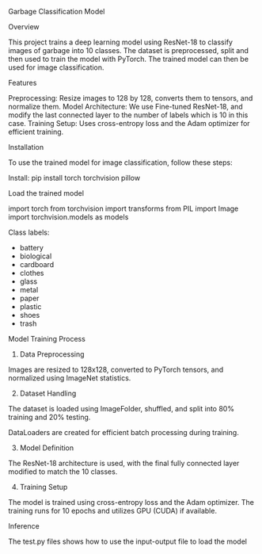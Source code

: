 Garbage Classification Model

Overview

This project trains a deep learning model using ResNet-18 to classify images of garbage into 10 classes. 
The dataset is preprocessed, split and then used to train the model with PyTorch. 
The trained model can then be used for image classification.


Features

Preprocessing: Resize images to 128 by 128, converts them to tensors, and normalize them.
Model Architecture: We use Fine-tuned ResNet-18, and modify the last connected layer to the number of labels which is 10 in this case.
Training Setup: Uses cross-entropy loss and the Adam optimizer for efficient training.


Installation

To use the trained model for image classification, follow these steps:

Install:
pip install torch torchvision pillow

Load the trained model

import torch
from torchvision import transforms
from PIL import Image
import torchvision.models as models

Class labels:
- battery
- biological
- cardboard
- clothes
- glass
- metal
- paper
- plastic
- shoes
- trash


Model Training Process

1. Data Preprocessing

Images are resized to 128x128, converted to PyTorch tensors, and normalized using ImageNet statistics.

2. Dataset Handling

The dataset is loaded using ImageFolder, shuffled, and split into 80% training and 20% testing.

DataLoaders are created for efficient batch processing during training.

3. Model Definition

The ResNet-18 architecture is used, with the final fully connected layer modified to match the 10 classes.

4. Training Setup

The model is trained using cross-entropy loss and the Adam optimizer.
The training runs for 10 epochs and utilizes GPU (CUDA) if available.


Inference

The test.py files shows how to use the input-output file to load the model